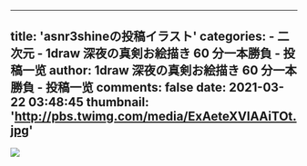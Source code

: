 
---
title: 'asnr3shineの投稿イラスト'
categories: 
    - 二次元
    - 1draw 深夜の真剣お絵描き 60 分一本勝負 - 投稿一览
author: 1draw 深夜の真剣お絵描き 60 分一本勝負 - 投稿一览
comments: false
date: 2021-03-22 03:48:45
thumbnail: 'http://pbs.twimg.com/media/ExAeteXVIAAiTOt.jpg'
---

<div>   
<img src="http://pbs.twimg.com/media/ExAeteXVIAAiTOt.jpg" referrerpolicy="no-referrer">  
</div>
            